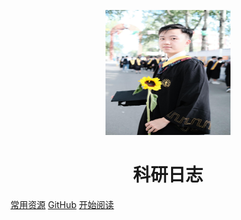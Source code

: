 <p align="center">
<img src="./images/log.png" width="200" height="200"/>
</p>
<h1 align="center">科研日志</h1>

[常用资源](https://www.baidu.com)
[GitHub](https://github.com/zuokuijun/zuokuijun.github.io)
[开始阅读](#/zuokuijunblog)